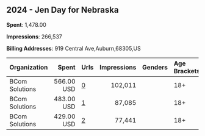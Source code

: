 ## 2024 - Jen Day for Nebraska 
**Spent**: 1,478.00

**Impressions**: 266,537

**Billing Addresses**: 919 Central Ave,Auburn,68305,US

|Organization|Spent|Urls|Impressions|Genders|Age Brackets|Country Codes|
|:---|---:|:---|---:|:---|:---|:---|
|BCom Solutions|566.00 USD|[0](https://www.snap.com/political-ads/asset/e9e3dbc8b4a6d2af4dacd9d5e3eeeaf52f0bcc02a628d1c958f31b8202421651?mediaType=jpeg)|102,011||18+|united states|
|BCom Solutions|483.00 USD|[1](https://www.snap.com/political-ads/asset/3c09ccd7001de031696a6c32b2d6eb957b4e0af8dbec2e12e9ecfc99051471aa?mediaType=jpeg)|87,085||18+|united states|
|BCom Solutions|429.00 USD|[2](https://www.snap.com/political-ads/asset/3c09ccd7001de031696a6c32b2d6eb957b4e0af8dbec2e12e9ecfc99051471aa?mediaType=jpeg)|77,441||18+|united states|
